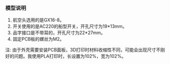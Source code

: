 ### 模型说明

1. 航空头选用的是GX16-8。
2. 开关使用的是AC220的船型开关，开孔尺寸为19*13mm。
3. 品字接口是不带耳的，开孔尺寸为22*27mm。
4. 固定PCB板的螺丝为M2。

注: 由于外壳需要安装PCB面板，3D打印时材料收缩性不同，可能会出现尺寸不刚好的问题。我使用PLA打印时，长设置为102%，宽为102%。